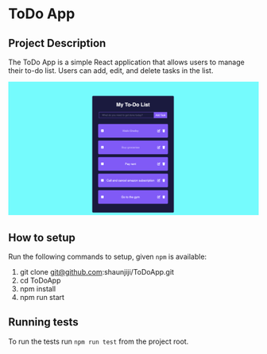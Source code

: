 # ToDo App

## Project Description

The ToDo App is a simple React application that allows users to manage their to-do list. Users can add, edit, and delete tasks in the list.

![Homepage](Homepage.png)

## How to setup

Run the following commands to setup, given `npm` is available:

1. git clone git@github.com:shaunjiji/ToDoApp.git
2. cd ToDoApp
3. npm install
4. npm run start

## Running tests

To run the tests run `npm run test` from the project root.
